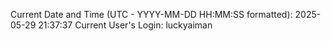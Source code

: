 Current Date and Time (UTC - YYYY-MM-DD HH:MM:SS formatted): 2025-05-29 21:37:37
Current User's Login: luckyaiman
